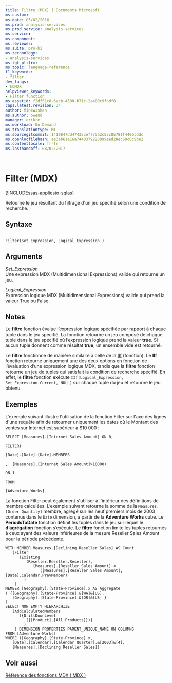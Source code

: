 ```yaml
---
title: Filtre (MDX) | Documents Microsoft
ms.custom: 
ms.date: 03/02/2016
ms.prod: analysis-services
ms.prod_service: analysis-services
ms.service: 
ms.component: 
ms.reviewer: 
ms.suite: pro-bi
ms.technology:
- analysis-services
ms.tgt_pltfrm: 
ms.topic: language-reference
f1_keywords:
- filter
dev_langs:
- kbMDX
helpviewer_keywords:
- Filter function
ms.assetid: f2df51c8-6acb-4300-b71c-2a480c9fbdf8
caps.latest.revision: 34
author: Minewiskan
ms.author: owend
manager: erikre
ms.workload: On Demand
ms.translationtype: MT
ms.sourcegitcommit: 1419847dd47435cef775a2c55c0578ff4406cddc
ms.openlocfilehash: aa3ab61a16a7448379228899eed28ec69c0c9be2
ms.contentlocale: fr-fr
ms.lasthandoff: 08/02/2017

---
```

# <a name="filter-mdx"></a>Filter (MDX)
[!INCLUDE[ssas-appliesto-sqlas](../includes/ssas-appliesto-sqlas.md)]

  Retourne le jeu résultant du filtrage d'un jeu spécifié selon une condition de recherche.  
  
## <a name="syntax"></a>Syntaxe  
  
```  
  
Filter(Set_Expression, Logical_Expression )  
```  
  
## <a name="arguments"></a>Arguments  
 *Set_Expression*  
 Une expression MDX (Multidimensional Expressions) valide qui retourne un jeu.  
  
 *Logical_Expression*  
 Expression logique MDX (Multidimensional Expressions) valide qui prend la valeur True ou False.  
  
## <a name="remarks"></a>Notes  
 Le **filtre** fonction évalue l’expression logique spécifiée par rapport à chaque tuple dans le jeu spécifié. La fonction retourne un jeu composé de chaque tuple dans le jeu spécifié où l’expression logique prend la valeur **true**. Si aucun tuple donnent comme résultat **true**, un ensemble vide est retourné.  
  
 Le **filtre** fonctionne de manière similaire à celle de la [IIf](../mdx/iif-mdx.md) (fonction). Le **IIf** fonction retourne uniquement une des deux options en fonction de l’évaluation d’une expression logique MDX, tandis que la **filtre** fonction retourne un jeu de tuples qui satisfait la condition de recherche spécifié. En effet, le **filtre** fonction exécute `IIf(Logical_Expression, Set_Expression.Current, NULL)` sur chaque tuple du jeu et retourne le jeu obtenu.  
  
## <a name="examples"></a>Exemples  
 L'exemple suivant illustre l'utilisation de la fonction Filter sur l'axe des lignes d'une requête afin de retourner uniquement les dates où le Montant des ventes sur Internet est supérieur à $10 000 :  
  
 `SELECT [Measures].[Internet Sales Amount] ON 0,`  
  
 `FILTER(`  
  
 `[Date].[Date].[Date].MEMBERS`  
  
 `,  [Measures].[Internet Sales Amount]>10000)`  
  
 `ON 1`  
  
 `FROM`  
  
 `[Adventure Works]`  
  
 La fonction Filter peut également s'utiliser à l'intérieur des définitions de membre calculées. L’exemple suivant retourne la somme de la `Measures.[Order Quantity]` membre, agrégé sur les neuf premiers mois de 2003 contenus dans le `Date` dimension, à partir de la **Adventure Works** cube. Le **PeriodsToDate** fonction définit les tuples dans le jeu sur lequel le **d’agrégation** fonction s’exécute. Le **filtre** fonction limite les tuples retournés à ceux ayant des valeurs inférieures de la mesure Reseller Sales Amount pour la période précédente.  
  
```  
WITH MEMBER Measures.[Declining Reseller Sales] AS Count  
   (Filter  
      (Existing  
         (Reseller.Reseller.Reseller),   
            [Measures].[Reseller Sales Amount] <   
               ([Measures].[Reseller Sales Amount],[Date].Calendar.PrevMember)  
        )  
    )  
MEMBER [Geography].[State-Province].x AS Aggregate   
( {[Geography].[State-Province].&[WA]&[US],   
   [Geography].[State-Province].&[OR]&[US] }   
)  
SELECT NON EMPTY HIERARCHIZE   
   (AddCalculatedMembers   
      ({DrillDownLevel  
         ({[Product].[All Products]})}  
        )  
    ) DIMENSION PROPERTIES PARENT_UNIQUE_NAME ON COLUMNS   
FROM [Adventure Works]  
WHERE ([Geography].[State-Province].x,   
   [Date].[Calendar].[Calendar Quarter].&[2003]&[4],  
   [Measures].[Declining Reseller Sales])  
```  
  
## <a name="see-also"></a>Voir aussi  
 [Référence des fonctions MDX &#40; MDX &#41;](../mdx/mdx-function-reference-mdx.md)  
  
  

